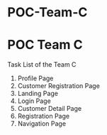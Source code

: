 # POC-Team-C

# POC Team C 

Task List of the Team C 

1) Profile Page
2) Customer Registration Page
3) Landing Page
4) Login Page
5) Customer Detail Page
6) Registration Page
7) Navigation Page
